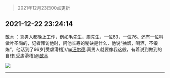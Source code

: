 > 2021年12月23日00点更新
<link rel="stylesheet" href="https://cdn.jsdelivr.net/gh/taotie6/sampleJSON@main/css/photo_show.css">
<meta name="referrer" content="no-referrer" />


 ## 2021-12-22 23:24:14 

 [㪚木](https://www.coolapk.com/feed/32302378?shareKey=MWRmOTQ0NjVjODQ0NjFjMzRiZmQ~) ：真男人都晚上工作，例如毛先生，周先生，一位83，一位76。还有一位叫做叶圣陶的，记者拜访他时，问他长寿的秘诀是什么，他说“抽烟，喝酒，不锻炼”，他活到了96岁[受虐滑稽]//<a class="feed-link-uname" href="/u/汪尔德">@汪尔德</a>:真男人就要像我这般，有着说到做到的自律[受虐滑稽]<a class="feed-link-uname" href="/u/㪚木">@㪚木</a> 

<div class="album">
<img class="img-item" src="http://image.coolapk.com/feed/2021/0604/09/3142203_cc75c90b_1482_4911@300x300.gif" />
</div>

 ------- 

